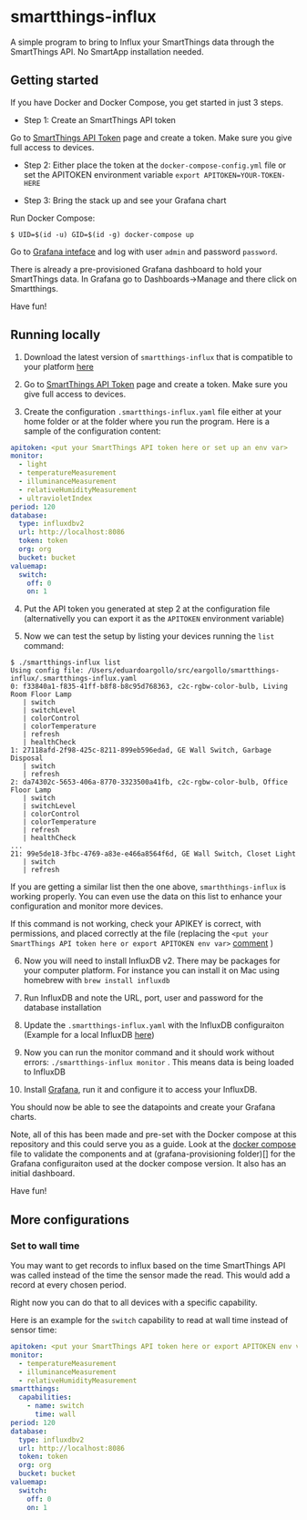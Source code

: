 # smartthings-influx

A simple program to bring to Influx your SmartThings data through the SmartThings API. No SmartApp installation needed.

## Getting started

If you have Docker and Docker Compose, you get started in just 3 steps.

- Step 1: Create an SmartThings API token

Go to [SmartThings API Token](https://account.smartthings.com/tokens) page and create a token. Make sure you give full access to devices.

- Step 2: Either place the token at the `docker-compose-config.yml` file or set the APITOKEN environment variable `export APITOKEN=YOUR-TOKEN-HERE`

- Step 3: Bring the stack up and see your Grafana chart

Run Docker Compose:
```
$ UID=$(id -u) GID=$(id -g) docker-compose up
```

Go to [Grafana inteface](http://localhost:3000) and log with user `admin` and password `password`.

There is already a pre-provisioned Grafana dashboard to hold your SmartThings data. In Grafana go to Dashboards->Manage and there click on Smartthings.

Have fun!

## Running locally

1. Download the latest version of `smartthings-influx` that is compatible to your platform [here](https://github.com/eargollo/smartthings-influx/releases)

1. Go to [SmartThings API Token](https://account.smartthings.com/tokens) page and create a token. Make sure you give full access to devices.

1. Create the configuration `.smartthings-influx.yaml` file either at your home folder or at the folder where you run the program. Here is a sample of the configuration content:

```yaml
apitoken: <put your SmartThings API token here or set up an env var>
monitor:
  - light
  - temperatureMeasurement
  - illuminanceMeasurement
  - relativeHumidityMeasurement
  - ultravioletIndex
period: 120
database:
  type: influxdbv2
  url: http://localhost:8086
  token: token
  org: org
  bucket: bucket
valuemap:
  switch: 
    off: 0
    on: 1
```

4. Put the API token you generated at step 2 at the configuration file (alternativelly you can export it as the `APITOKEN` environment variable)

1. Now we can test the setup by listing your devices running the `list` command:

```
$ ./smartthings-influx list
Using config file: /Users/eduardoargollo/src/eargollo/smartthings-influx/.smartthings-influx.yaml
0: f33840a1-f835-41ff-b8f8-b8c95d768363, c2c-rgbw-color-bulb, Living Room Floor Lamp
   | switch
   | switchLevel
   | colorControl
   | colorTemperature
   | refresh
   | healthCheck
1: 27118afd-2f98-425c-8211-899eb596edad, GE Wall Switch, Garbage Disposal
   | switch
   | refresh
2: da74302c-5653-406a-8770-3323500a41fb, c2c-rgbw-color-bulb, Office Floor Lamp
   | switch
   | switchLevel
   | colorControl
   | colorTemperature
   | refresh
   | healthCheck
...
21: 99e5de18-3fbc-4769-a83e-e466a8564f6d, GE Wall Switch, Closet Light
   | switch
   | refresh
```

If you are getting a similar list then the one above, `smarththings-influx` is working properly. You can even use the data on this list to enhance your configuration and monitor more devices.

If this command is not working, check your APIKEY is correct, with permissions, and placed correctly at the file (replacing the `<put your SmartThings API token here or export APITOKEN env var>` [comment](https://github.com/eargollo/smartthings-influx/blob/master/smartthings-influx-compose.yaml#L1) )


6. Now you will need to install InfluxDB v2. There may be packages for your computer platform. For instance you can install it on Mac using homebrew with `brew install influxdb`

1. Run InfluxDB and note the URL, port, user and password for the database installation

1. Update the `.smartthings-influx.yaml` with the InfluxDB configuraiton (Example for a local InfluxDB [here](https://github.com/eargollo/smartthings-influx/blob/master/smartthings-influx-compose.yaml#L12-L17))

1. Now you can run the monitor command and it should work without errors: `./smartthings-influx monitor` . This means data is being loaded to InfluxDB

1. Install [Grafana](https://grafana.com/), run it and configure it to access your InfluxDB. 

You should now be able to see the datapoints and create your Grafana charts.

Note, all of this has been made and pre-set with the Docker compose at this repository and this could serve you as a guide. Look at the [docker compose](https://github.com/eargollo/smartthings-influx/blob/master/docker-compose.yml) file to validate the components and at (grafana-provisioning folder)[] for the Grafana configuraiton used at the docker compose version. It also has an initial dashboard.

Have fun!

## More configurations

### Set to wall time

You may want to get records to influx based on the time SmartThings API was called 
instead of the time the sensor made the read. This would add a record at every chosen
period. 

Right now you can do that to all devices with a specific capability.

Here is an example for the `switch` capability to read at wall time instead of sensor time:

```yaml
apitoken: <put your SmartThings API token here or export APITOKEN env var>
monitor:
  - temperatureMeasurement
  - illuminanceMeasurement
  - relativeHumidityMeasurement
smartthings:
  capabilities:
    - name: switch
      time: wall
period: 120
database:
  type: influxdbv2
  url: http://localhost:8086
  token: token
  org: org
  bucket: bucket
valuemap:
  switch: 
    off: 0
    on: 1
```
